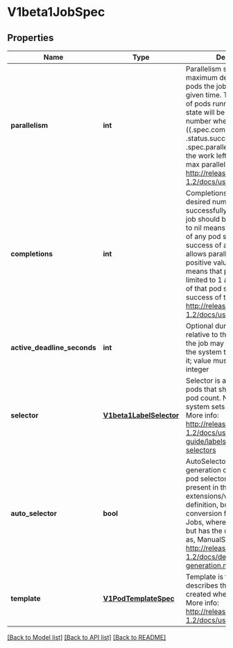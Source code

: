 # V1beta1JobSpec

## Properties
Name | Type | Description | Notes
------------ | ------------- | ------------- | -------------
**parallelism** | **int** | Parallelism specifies the maximum desired number of pods the job should run at any given time. The actual number of pods running in steady state will be less than this number when ((.spec.completions - .status.successful) &lt; .spec.parallelism), i.e. when the work left to do is less than max parallelism. More info: http://releases.k8s.io/release-1.2/docs/user-guide/jobs.md | [optional] 
**completions** | **int** | Completions specifies the desired number of successfully finished pods the job should be run with.  Setting to nil means that the success of any pod signals the success of all pods, and allows parallelism to have any positive value.  Setting to 1 means that parallelism is limited to 1 and the success of that pod signals the success of the job. More info: http://releases.k8s.io/release-1.2/docs/user-guide/jobs.md | [optional] 
**active_deadline_seconds** | **int** | Optional duration in seconds relative to the startTime that the job may be active before the system tries to terminate it; value must be positive integer | [optional] 
**selector** | [**V1beta1LabelSelector**](V1beta1LabelSelector.md) | Selector is a label query over pods that should match the pod count. Normally, the system sets this field for you. More info: http://releases.k8s.io/release-1.2/docs/user-guide/labels.md#label-selectors | [optional] 
**auto_selector** | **bool** | AutoSelector controls generation of pod labels and pod selectors. It was not present in the original extensions/v1beta1 Job definition, but exists to allow conversion from batch/v1 Jobs, where it corresponds to, but has the opposite meaning as, ManualSelector. More info: http://releases.k8s.io/release-1.2/docs/design/selector-generation.md | [optional] 
**template** | [**V1PodTemplateSpec**](V1PodTemplateSpec.md) | Template is the object that describes the pod that will be created when executing a job. More info: http://releases.k8s.io/release-1.2/docs/user-guide/jobs.md | 

[[Back to Model list]](../README.md#documentation-for-models) [[Back to API list]](../README.md#documentation-for-api-endpoints) [[Back to README]](../README.md)


